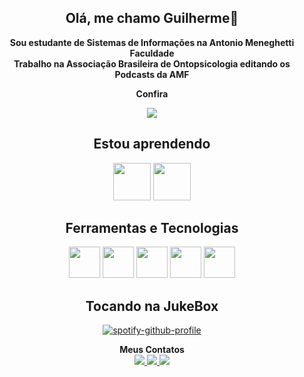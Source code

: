 <div align="center">

## Olá, me chamo Guilherme👋

**Sou estudante de Sistemas de Informações na Antonio Meneghetti Faculdade**<br>
**Trabalho na Associação Brasileira de Ontopsicologia editando os Podcasts da AMF**

**Confira**
<div>
<a href="https://www.youtube.com/@faculdadeam" target="_blank"><img loading="lazy" src="https://img.shields.io/badge/YouTube-FF0000?style=for-the-badge&logo=youtube&logoColor=white" target="_blank"></a>
<div>
  
## **Estou aprendendo**
<img loading="lazy" src="https://cdn.jsdelivr.net/gh/devicons/devicon/icons/linux/linux-original.svg" width="60" height="60"/>  
<img src="https://cdn.jsdelivr.net/gh/devicons/devicon@latest/icons/python/python-original.svg" width="60" height="60"/>

## **Ferramentas e Tecnologias**
<img src="https://cdn.jsdelivr.net/gh/devicons/devicon@latest/icons/photoshop/photoshop-original.svg" width="50" height="50"/>  
<img src="https://cdn.jsdelivr.net/gh/devicons/devicon@latest/icons/premierepro/premierepro-original.svg" width="50" height="50"/>  
<img src="https://cdn.jsdelivr.net/gh/devicons/devicon@latest/icons/aftereffects/aftereffects-original.svg" width="50" height="50"/>  
<img src="https://cdn.jsdelivr.net/gh/devicons/devicon@latest/icons/python/python-original.svg" width="50" height="50"/>  
<img src="https://cdn.jsdelivr.net/gh/devicons/devicon@latest/icons/vscode/vscode-original.svg" width="50" height="50"/>

## **Tocando na JukeBox**

</div>
  
[![spotify-github-profile](https://spotify-github-profile.kittinanx.com/api/view?uid=315zb2ajuyfiqo52knf4knu76bcu&cover_image=true&theme=default&show_offline=false&background_color=121212&interchange=false)](https://github.com/kittinan/spotify-github-profile)
  
</div

## **Meus Contatos**
<div>
<a href="https://instagram.com/stfl_guilherme" target="_blank">
<img loading="lazy" src="https://img.shields.io/badge/-Instagram-%23E4405F?style=for-the-badge&logo=instagram&logoColor=white" target="_blank">
<a href="https://www.linkedin.com/in/guilherme-stefanello-913509368" target="_blank">
<img loading="lazy" src="https://img.shields.io/badge/-LinkedIn-%230077B5?style=for-the-badge&logo=linkedin&logoColor=white" target="_blank">
</a>
<a href="https://www.reddit.com/user/brutulun" target="_blank">
<img loading="lazy" src="https://img.shields.io/badge/Reddit-FF4500?style=for-the-badge&logo=reddit&logoColor=white" target="_blank">
</a>
</div>
</div>
